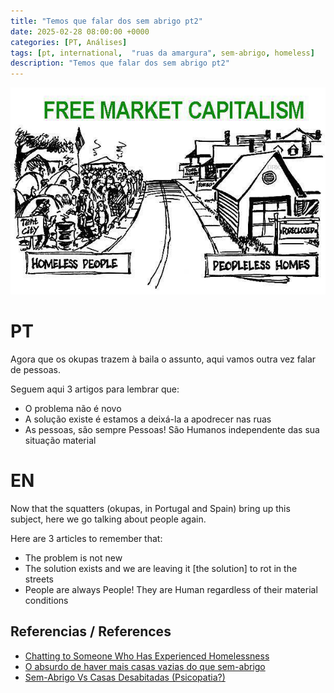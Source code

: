 ```yaml
---
title: "Temos que falar dos sem abrigo pt2"
date: 2025-02-28 08:00:00 +0000
categories: [PT, Análises]
tags: [pt, international,  "ruas da amargura", sem-abrigo, homeless]
description: "Temos que falar dos sem abrigo pt2"
---
```


![Free Marked Housing](/assets/images/free-market-housing.jpg)

# PT

Agora que os okupas trazem à baila o assunto, aqui vamos outra vez falar de pessoas.

Seguem aqui 3 artigos para lembrar que:
- O problema não é novo
- A solução existe é estamos a deixá-la a apodrecer nas ruas
- As pessoas, são sempre Pessoas! São Humanos independente das sua situação material

# EN

Now that the squatters (okupas, in Portugal and Spain) bring up this subject, here we go talking about people again.

Here are 3 articles to remember that:
- The problem is not new
- The solution exists and we are leaving it \[the solution\] to rot in the streets
- People are always People! They are Human regardless of their material conditions


## Referencias / References
- [Chatting to Someone Who Has Experienced Homelessness](https://youtu.be/oKo33fpbWCM?si=3IdiwTeVTHlJGds)
- [O absurdo de haver mais casas vazias do que sem-abrigo](https://leituracapital.wordpress.com/2012/11/26/o-absurdo-de-haver-mais-casas-vazias-do-que-sem-abrigo/)
- [Sem-Abrigo Vs Casas Desabitadas (Psicopatia?)](https://tres-paragrafos.blogspot.com/2013/01/sem-abrigo-vs-casas-desabitadas.html?m=1)
